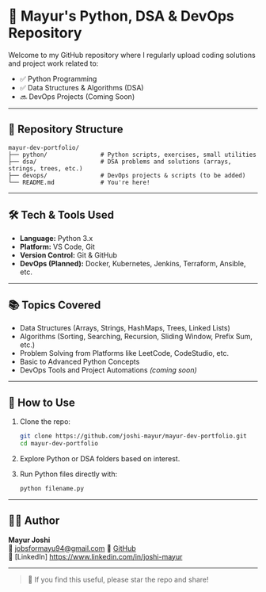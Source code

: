 # 🧠 Mayur's Python, DSA & DevOps Repository

Welcome to my GitHub repository where I regularly upload coding solutions and project work related to:

- ✅ Python Programming
- ✅ Data Structures & Algorithms (DSA)
- 🔜 DevOps Projects (Coming Soon)

---

## 📌 Repository Structure

```
mayur-dev-portfolio/
├── python/               # Python scripts, exercises, small utilities
├── dsa/                  # DSA problems and solutions (arrays, strings, trees, etc.)
├── devops/               # DevOps projects & scripts (to be added)
└── README.md             # You're here!
```

---

## 🛠️ Tech & Tools Used

- **Language:** Python 3.x
- **Platform:** VS Code, Git
- **Version Control:** Git & GitHub
- **DevOps (Planned):** Docker, Kubernetes, Jenkins, Terraform, Ansible, etc.

---

## 📚 Topics Covered

- Data Structures (Arrays, Strings, HashMaps, Trees, Linked Lists)
- Algorithms (Sorting, Searching, Recursion, Sliding Window, Prefix Sum, etc.)
- Problem Solving from Platforms like LeetCode, CodeStudio, etc.
- Basic to Advanced Python Concepts
- DevOps Tools and Project Automations *(coming soon)*

---

## 🚀 How to Use

1. Clone the repo:
   ```bash
   git clone https://github.com/joshi-mayur/mayur-dev-portfolio.git
   cd mayur-dev-portfolio
   ```

2. Explore Python or DSA folders based on interest.

3. Run Python files directly with:
   ```bash
   python filename.py
   ```

---

## 👨‍💻 Author

**Mayur Joshi**  
📧 jobsformayu94@gmail.com 
🔗 [GitHub](https://github.com/joshi-mayur)  
🔗 [LinkedIn] https://www.linkedin.com/in/joshi-mayur

---

> 🌟 If you find this useful, please star the repo and share!